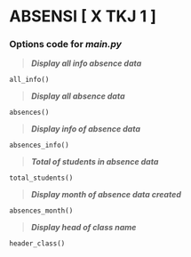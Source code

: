 # **ABSENSI [ X TKJ 1 ]**

### Options code for *main.py*
> ***Display all info absence data***
    
    all_info()

> ***Display all absence data***

    absences()


> ***Display info of absence data***

    absences_info()


> ***Total of students in absence data***

    total_students()


> ***Display month of absence data created***

    absences_month()


> ***Display head of class name***

    header_class()
